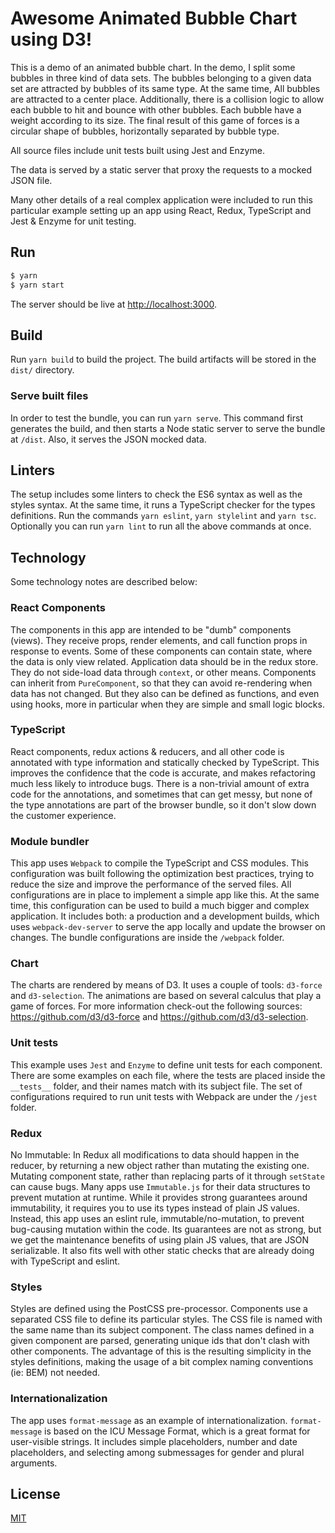 # Awesome Animated Bubble Chart using D3!

This is a demo of an animated bubble chart. In the demo, I split some bubbles in three kind of data sets. The bubbles belonging to a given data set are attracted by bubbles of its same type. At the same time, All bubbles are attracted to a center place. Additionally, there is a collision logic to allow each bubble to hit and bounce with other bubbles. Each bubble have a weight according to its size.
The final result of this game of forces is a circular shape of bubbles, horizontally separated by bubble type.

All source files include unit tests built using Jest and Enzyme.

The data is served by a static server that proxy the requests to a mocked JSON file.

Many other details of a real complex application were included to run this particular example setting up an app using React, Redux, TypeScript and Jest & Enzyme for unit testing.

## Run

```bash
$ yarn
$ yarn start
```

The server should be live at <http://localhost:3000>.

## Build

Run `yarn build` to build the project.
The build artifacts will be stored in the `dist/` directory.

### Serve built files

In order to test the bundle, you can run `yarn serve`.
This command first generates the build, and then starts a Node static server to serve the bundle at `/dist`. Also, it serves the JSON mocked data.

## Linters

The setup includes some linters to check the ES6 syntax as well as the styles syntax. At the same time, it runs a TypeScript checker for the types definitions.
Run the commands `yarn eslint`, `yarn stylelint` and `yarn tsc`.
Optionally you can run `yarn lint` to run all the above commands at once.

## Technology

Some technology notes are described below:

### React Components

The components in this app are intended to be "dumb" components (views). They receive props, render elements, and call function props in response to events. Some of these components can contain state, where the data is only view related. Application data should be in the redux store. They do not side-load data through `context`, or other means.
Components can inherit from `PureComponent`, so that they can avoid re-rendering when data has not changed. But they also can be defined as functions, and even using hooks, more in particular when they are simple and small logic blocks.

### TypeScript

React components, redux actions & reducers, and all other code is annotated with type information and statically checked by TypeScript. This improves the confidence that the code is accurate, and makes refactoring much less likely to introduce bugs. There is a non-trivial amount of extra code for the annotations, and sometimes that can get messy, but none of the type annotations are part of the browser bundle, so it don't slow down the customer experience.

### Module bundler

This app uses `Webpack` to compile the TypeScript and CSS modules. This configuration was built following the optimization best practices, trying to reduce the size and improve the performance of the served files.
All configurations are in place to implement a simple app like this. At the same time, this configuration can be used to build a much bigger and complex application. It includes both: a production and a development builds, which uses `webpack-dev-server` to serve the app locally and update the browser on changes.
The bundle configurations are inside the `/webpack` folder.

### Chart

The charts are rendered by means of D3. It uses a couple of tools: `d3-force` and `d3-selection`.
The animations are based on several calculus that play a game of forces.
For more information check-out the following sources: https://github.com/d3/d3-force and https://github.com/d3/d3-selection.

### Unit tests

This example uses `Jest` and `Enzyme` to define unit tests for each component. There are some examples on each file, where the tests are placed inside the `__tests__` folder, and their names match with its subject file.
The set of configurations required to run unit tests with Webpack are under the `/jest` folder.

### Redux

No Immutable: In Redux all modifications to data should happen in the reducer, by returning a new object rather than mutating the existing one. Mutating component state, rather than replacing parts of it through `setState` can cause bugs. Many apps use `Immutable.js` for their data structures to prevent mutation at runtime. While it provides strong guarantees around immutability, it requires you to use its types instead of plain JS values.
Instead, this app uses an eslint rule, immutable/no-mutation, to prevent bug-causing mutation within the code. Its guarantees are not as strong, but we get the maintenance benefits of using plain JS values, that are JSON serializable. It also fits well with other static checks that are already doing with TypeScript and eslint.

### Styles

Styles are defined using the PostCSS pre-processor.
Components use a separated CSS file to define its particular styles. The CSS file is named with the same name than its subject component.
The class names defined in a given component are parsed, generating unique ids that don't clash with other components. The advantage of this is the resulting simplicity in the styles definitions, making the usage of a bit complex naming conventions (ie: BEM) not needed.

### Internationalization

The app uses `format-message` as an example of internationalization.
`format-message` is based on the ICU Message Format, which is a great format for user-visible strings. It includes simple placeholders, number and date placeholders, and selecting among submessages for gender and plural arguments.

## License

[MIT](https://github.com/mauroBus/todos-app-react-redux-typescript/blob/master/LICENSE.md)

